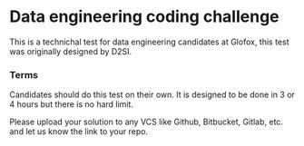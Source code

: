 # Data engineering coding challenge

This is a technichal test for data engineering candidates at Glofox, this test was originally designed by D2SI.

### Terms

Candidates should do this test on their own. It is designed to be done in 3 or 4 hours but there is no hard limit.

Please upload your solution to any VCS like Github, Bitbucket, Gitlab, etc. and let us know the link to your repo.